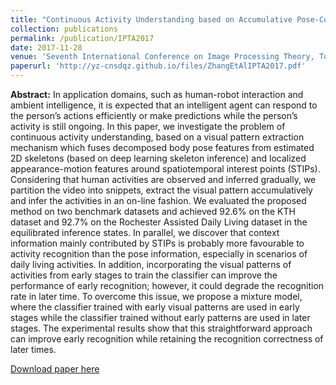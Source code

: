 ```yaml
---
title: "Continuous Activity Understanding based on Accumulative Pose-Context Visual Patterns"
collection: publications
permalink: /publication/IPTA2017
date: 2017-11-28
venue: 'Seventh International Conference on Image Processing Theory, Tools and Applications (IPTA)'
paperurl: 'http://yz-cnsdqz.github.io/files/ZhangEtAlIPTA2017.pdf'
---
```

__Abstract:__ 
In application domains, such as human-robot interaction and ambient intelligence, it is expected that an intelligent agent can respond to the person’s actions efficiently or make predictions while the person’s activity is still ongoing. In this paper, we investigate the problem of continuous activity understanding, based on a visual pattern extraction mechanism which fuses decomposed body pose features from estimated 2D skeletons (based on deep learning skeleton inference) and localized appearance-motion features around spatiotemporal interest points (STIPs). Considering that human activities are observed and inferred gradually, we partition the video into snippets, extract the visual pattern accumulatively and infer the activities in an on-line fashion. We evaluated the proposed method on two benchmark datasets and achieved 92.6% on the KTH dataset and 92.7% on the Rochester Assisted Daily Living dataset in the equilibrated inference states. In parallel, we discover that context information mainly contributed by STIPs is probably more favourable to activity recognition than the pose information, especially in scenarios of daily living activities. In addition, incorporating the visual patterns of activities from early stages to train the classifier can improve the performance of early recognition; however, it could degrade the recognition rate in later time. To overcome this issue, we propose a mixture model, where the classifier trained with early visual patterns are used in early stages while the classifier trained without early patterns are used in later stages. The experimental results show that this straightforward approach can improve early recognition while retaining the recognition correctness of later times.

[Download paper here](http://yz-cnsdqz.github.io/files/ZhangEtAlIPTA2017.pdf)

